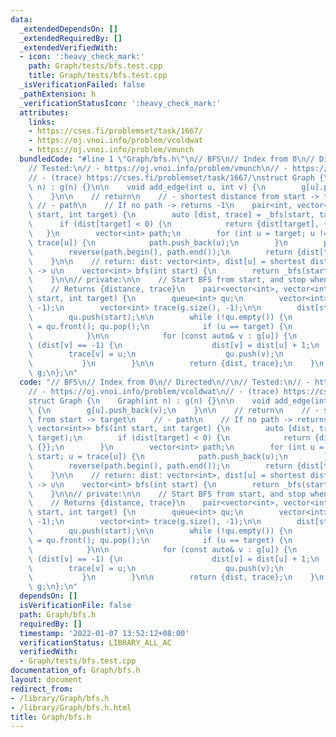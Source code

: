 ```yaml
---
data:
  _extendedDependsOn: []
  _extendedRequiredBy: []
  _extendedVerifiedWith:
  - icon: ':heavy_check_mark:'
    path: Graph/tests/bfs.test.cpp
    title: Graph/tests/bfs.test.cpp
  _isVerificationFailed: false
  _pathExtension: h
  _verificationStatusIcon: ':heavy_check_mark:'
  attributes:
    links:
    - https://cses.fi/problemset/task/1667/
    - https://oj.vnoi.info/problem/vcoldwat
    - https://oj.vnoi.info/problem/vmunch
  bundledCode: "#line 1 \"Graph/bfs.h\"\n// BFS\n// Index from 0\n// Directed\n//\n\
    // Tested:\n// - https://oj.vnoi.info/problem/vmunch\n// - https://oj.vnoi.info/problem/vcoldwat\n\
    // - (trace) https://cses.fi/problemset/task/1667/\nstruct Graph {\n    Graph(int\
    \ n) : g(n) {}\n\n    void add_edge(int u, int v) {\n        g[u].push_back(v);\n\
    \    }\n\n    // return\n    // - shortest distance from start -> target\n   \
    \ // - path\n    // If no path -> returns -1\n    pair<int, vector<int>> bfs(int\
    \ start, int target) {\n        auto [dist, trace] = _bfs(start, target);\n  \
    \      if (dist[target] < 0) {\n            return {dist[target], {}};\n     \
    \   }\n        vector<int> path;\n        for (int u = target; u != start; u =\
    \ trace[u]) {\n            path.push_back(u);\n        }\n        path.push_back(start);\n\
    \        reverse(path.begin(), path.end());\n        return {dist[target], path};\n\
    \    }\n\n    // return: dist: vector<int>, dist[u] = shortest distance from start\
    \ -> u\n    vector<int> bfs(int start) {\n        return _bfs(start, -1).first;\n\
    \    }\n\n// private:\n\n    // Start BFS from start, and stop when reaching target.\n\
    \    // Returns {distance, trace}\n    pair<vector<int>, vector<int>> _bfs(int\
    \ start, int target) {\n        queue<int> qu;\n        vector<int> dist(g.size(),\
    \ -1);\n        vector<int> trace(g.size(), -1);\n\n        dist[start] = 0;\n\
    \        qu.push(start);\n\n        while (!qu.empty()) {\n            auto u\
    \ = qu.front(); qu.pop();\n            if (u == target) {\n                break;\n\
    \            }\n\n            for (const auto& v : g[u]) {\n                if\
    \ (dist[v] == -1) {\n                    dist[v] = dist[u] + 1;\n            \
    \        trace[v] = u;\n                    qu.push(v);\n                }\n \
    \           }\n        }\n\n        return {dist, trace};\n    }\n    vector<vector<int>>\
    \ g;\n};\n"
  code: "// BFS\n// Index from 0\n// Directed\n//\n// Tested:\n// - https://oj.vnoi.info/problem/vmunch\n\
    // - https://oj.vnoi.info/problem/vcoldwat\n// - (trace) https://cses.fi/problemset/task/1667/\n\
    struct Graph {\n    Graph(int n) : g(n) {}\n\n    void add_edge(int u, int v)\
    \ {\n        g[u].push_back(v);\n    }\n\n    // return\n    // - shortest distance\
    \ from start -> target\n    // - path\n    // If no path -> returns -1\n    pair<int,\
    \ vector<int>> bfs(int start, int target) {\n        auto [dist, trace] = _bfs(start,\
    \ target);\n        if (dist[target] < 0) {\n            return {dist[target],\
    \ {}};\n        }\n        vector<int> path;\n        for (int u = target; u !=\
    \ start; u = trace[u]) {\n            path.push_back(u);\n        }\n        path.push_back(start);\n\
    \        reverse(path.begin(), path.end());\n        return {dist[target], path};\n\
    \    }\n\n    // return: dist: vector<int>, dist[u] = shortest distance from start\
    \ -> u\n    vector<int> bfs(int start) {\n        return _bfs(start, -1).first;\n\
    \    }\n\n// private:\n\n    // Start BFS from start, and stop when reaching target.\n\
    \    // Returns {distance, trace}\n    pair<vector<int>, vector<int>> _bfs(int\
    \ start, int target) {\n        queue<int> qu;\n        vector<int> dist(g.size(),\
    \ -1);\n        vector<int> trace(g.size(), -1);\n\n        dist[start] = 0;\n\
    \        qu.push(start);\n\n        while (!qu.empty()) {\n            auto u\
    \ = qu.front(); qu.pop();\n            if (u == target) {\n                break;\n\
    \            }\n\n            for (const auto& v : g[u]) {\n                if\
    \ (dist[v] == -1) {\n                    dist[v] = dist[u] + 1;\n            \
    \        trace[v] = u;\n                    qu.push(v);\n                }\n \
    \           }\n        }\n\n        return {dist, trace};\n    }\n    vector<vector<int>>\
    \ g;\n};\n"
  dependsOn: []
  isVerificationFile: false
  path: Graph/bfs.h
  requiredBy: []
  timestamp: '2022-01-07 13:52:12+08:00'
  verificationStatus: LIBRARY_ALL_AC
  verifiedWith:
  - Graph/tests/bfs.test.cpp
documentation_of: Graph/bfs.h
layout: document
redirect_from:
- /library/Graph/bfs.h
- /library/Graph/bfs.h.html
title: Graph/bfs.h
---
```

